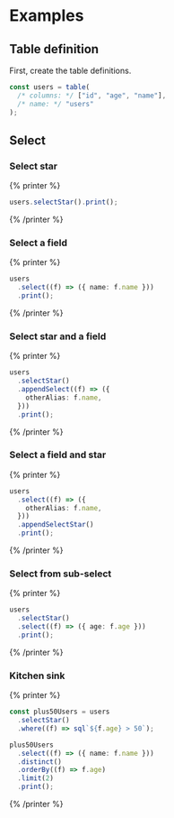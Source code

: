 # Examples

## Table definition

First, create the table definitions.

```ts
const users = table(
  /* columns: */ ["id", "age", "name"],
  /* name: */ "users"
);
```

## Select

### Select star

{% printer %}

```ts
users.selectStar().print();
```

{% /printer %}

### Select a field

{% printer %}

```ts
users
  .select((f) => ({ name: f.name }))
  .print();
```

{% /printer %}

### Select star and a field

{% printer %}

```ts
users
  .selectStar()
  .appendSelect((f) => ({
    otherAlias: f.name,
  }))
  .print();
```

{% /printer %}

### Select a field and star

{% printer %}

```ts
users
  .select((f) => ({
    otherAlias: f.name,
  }))
  .appendSelectStar()
  .print();
```

{% /printer %}

### Select from sub-select

{% printer %}

```ts
users
  .selectStar()
  .select((f) => ({ age: f.age }))
  .print();
```

{% /printer %}

### Kitchen sink

{% printer %}

```ts
const plus50Users = users
  .selectStar()
  .where((f) => sql`${f.age} > 50`);

plus50Users
  .select((f) => ({ name: f.name }))
  .distinct()
  .orderBy((f) => f.age)
  .limit(2)
  .print();
```

{% /printer %}

